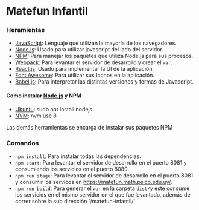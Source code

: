 # Matefun Infantil

### Heramientas
  * [JavaScript](https://www.javascript.com/): Lenguaje que utilizan la mayoría de los navegadores.
  * [Node.js](https://nodejs.org/): Usado para utilizar javascript del lado del servidor.
  * [NPM](https://www.npmjs.com/): Para manejar los paquetes que utiliza Node.js para sus procesos.
  * [Webpack](https://webpack.js.org/): Para levantar el servidor de desarrollo y crear el `war`.
  * [React.js](https://es.reactjs.org/): Usado para implementar la UI de la aplicación.
  * [Font Awesome](https://fontawesome.com/): Para utilizar sus Iconos en la aplicación.
  * [Babel.js](https://babeljs.io/): Para interpretar las distintas versiones y formas de Javascript.
  
#### Como instalar [Node.js](https://nodejs.org/es/download/) y NPM
  * [Ubuntu](https://nodejs.org/es/download/package-manager/#debian-and-ubuntu-based-linux-distributions-enterprise-linux-fedora-and-snap-packages): sudo apt install nodejs
  * [NVM](https://nodejs.org/es/download/package-manager/#nvm): nvm use 8

Las demás herramientas se encarga de instalar sus paquetes NPM

### Comandos
* `npm install`: Para instalar todas las dependencias.
* `npm start`: Para levantar el servidor de desarrollo en el puerto 8081 y consumiendo los servicios en el puerto 8080.
* `npm run stage`: Para levantar el servidor de desarrollo en el puerto 8081 y consumir los servicos en https://matefun.math.psico.edu.uy/.
* `npm run build`: Para generar el `war` en la carpeta `dist/`y este consume los servicios en el mismo servidor en el que fue levantado, además de correr sobre la sub dirección '/matefun-infantil/`.
